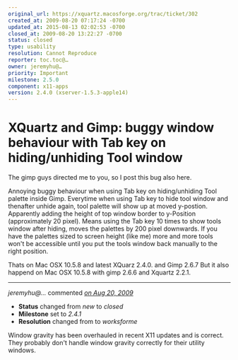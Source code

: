 ```yaml
---
original_url: https://xquartz.macosforge.org/trac/ticket/302
created_at: 2009-08-20 07:17:24 -0700
updated_at: 2015-08-13 02:02:53 -0700
closed_at: 2009-08-20 13:22:27 -0700
status: closed
type: usability
resolution: Cannot Reproduce
reporter: toc.toc@…
owner: jeremyhu@…
priority: Important
milestone: 2.5.0
component: x11-apps
version: 2.4.0 (xserver-1.5.3-apple14)
---
```


XQuartz and Gimp: buggy window behaviour with Tab key on hiding/unhiding Tool window
====================================================================================


The gimp guys directed me to you, so I post this bug also here.

Annoying buggy behaviour when using Tab key on hiding/unhiding Tool palette inside Gimp. Everytime when using Tab key to hide tool window and thenafter unhide again, tool palette will show up at moved y-postion. Apparently adding the height of top window border to y-Position (approximately 20 pixel). Means using the Tab key 10 times to show tools window after hiding, moves the palettes by 200 pixel downwards. If you have the palettes sized to screen height (like me) more and more tools won't be accessible until you put the tools window back manually to the right position.

Thats on Mac OSX 10.5.8 and latest XQuarz 2.4.0. and Gimp 2.6.7
But it also happend on Mac OSX 10.5.8 with gimp 2.6.6 and Xquartz 2.2.1.



---

*jeremyhu@…* commented *[on Aug 20, 2009](https://xquartz.macosforge.org/trac/ticket/302#comment:1 "August 20, 2009 at 1:22 PM PDT")*

-   **Status** changed from *new* to *closed*
-   **Milestone** set to *2.4.1*
-   **Resolution** changed from to *worksforme*

Window gravity has been overhauled in recent X11 updates and is correct. They probably don't handle window gravity correctly for their utility windows.



